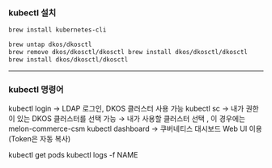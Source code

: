 
### kubectl 설치
```bash
brew install kubernetes-cli

brew untap dkos/dkosctl
brew remove dkos/dkosctl/dkosctl brew install dkos/dkosctl/dkosctl
brew install dkos/dkosctl/dkosctl
```

-------------

### kubectl 명령어

kubectl login → LDAP 로그인, DKOS 클러스터 사용 가능
kubectl sc → 내가 권한이 있는 DKOS 클러스터를 선택 가능 → 내가 사용할 클러스터 선택 , 이 경우에는 melon-commerce-csm
kubectl dashboard → 쿠버네티스 대시보드 Web UI 이용(Token은 자동 복사)

kubectl get pods
kubectl logs -f NAME

